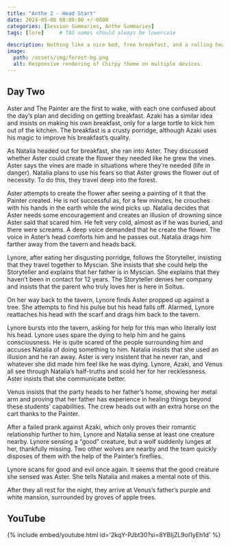 ```yaml
---
title: "Anthe 2 - Head Start"
date: 2024-05-08 08:00:00 +/-0800
categories: [Session Summaries, Anthe Summaries]
tags: [lore]     # TAG names should always be lowercase

description: Nothing like a nice bed, free breakfast, and a rolling head to start off a new adventuring group.
image:
  path: /assets/img/forest-bg.png
  alt: Responsive rendering of Chirpy theme on multiple devices.
---
```


## Day Two

Aster and The Painter are the first to wake, with each one confused about the day’s plan and deciding on getting breakfast. Azaki has a similar idea and insists on making his own breakfast, only for a large tortle to kick him out of the kitchen. The breakfast is a crusty porridge, although Azaki uses his magic to improve his breakfast’s quality. 

As Natalia headed out for breakfast, she ran into Aster. They discussed whether Aster could create the flower they needed like he grew the vines. Aster says the vines are made in situations where they’re needed (life in danger). Natalia plans to use his fears so that Aster grows the flower out of necessity. To do this, they travel deep into the forest. 

Aster attempts to create the flower after seeing a painting of it that the Painter created. He is not successful as, for a few minutes, he crouches with his hands in the earth while the wind picks up. Natalia decides that Aster needs some encouragement and creates an illusion of drowning since Aster said that scared him. He felt very cold, almost as if he was buried, and there were screams. A deep voice demanded that he create the flower. The voice in Aster’s head comforts him and he passes out. Natalia drags him farther away from the tavern and heads back. 

Lynore, after eating her disgusting porridge, follows the Storyteller, insisting that they travel together to Myscian. She insists that she could help the Storyteller and explains that her father is in Myscian. She explains that they haven’t been in contact for 12 years. The Storyteller denies her company and insists that the parent who truly loves her is here in Soltus. 

On her way back to the tavern, Lynore finds Aster propped up against a tree. She attempts to find his pulse but his head falls off. Alarmed, Lynore reattaches his head with the scarf and drags him back to the tavern. 

Lynore bursts into the tavern, asking for help for this man who literally lost his head. Lynore uses spare the dying to help him and he gains consciousness. He is quite scared of the people surrounding him and accuses Natalia of doing something to him. Natalia insists that she used an illusion and he ran away. Aster is very insistent that he never ran, and whatever she did made him feel like he was dying. Lynore, Azaki, and Venus all see through Natalia’s half-truths and scold her for her recklessness. Aster insists that she communicate better. 

Venus insists that the party heads to her father’s home, showing her metal arm and proving that her father has experience in healing things beyond these students’ capabilities. The crew heads out with an extra horse on the cart thanks to the Painter. 

After a failed prank against Azaki, which only proves their romantic relationship further to him, Lynore and Natalia sense at least one creature nearby. Lynore sensing a “good” creature, but a wolf suddenly lunges at her, thankfully missing. Two other wolves are nearby and the team quickly disposes of them with the help of the Painter’s fireflies. 

Lynore scans for good and evil once again. It seems that the good creature she sensed was Aster. She tells Natalia and makes a mental note of this. 

After they all rest for the night, they arrive at Venus’s father’s purple and white mansion, surrounded by groves of apple trees. 

## YouTube

{% include embed/youtube.html id='2kqY-PJbt30?si=8YBIjZL9oI1yEh1d' %}
